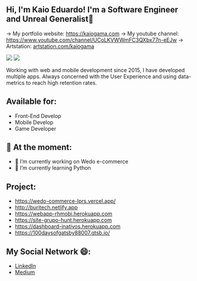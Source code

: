 ## Hi, I'm Kaio Eduardo! I'm a Software Engineer and Unreal Generalist👋
-> My portfolio website: <a href="https://kaiogama.com">https://kaiogama.com</a> 
-> My youtube channel: https://www.youtube.com/channel/UCoLKVWWmFC3QXbx77n-eEJw</a> 
-> Artstation: <a href="https://www.artstation.com/kaiogama">artstation.com/kaiogama</a> 



<a alt="Linkedin" href="https://www.linkedin.com/in/kaiogama/"><img src="https://img.shields.io/badge/Linkedin-Kaio%20B.%20Gama-blue?logo=linkedin"/></a>
<a alt="Github" href="https://github.com/kaiogama18"><img src="https://img.shields.io/badge/Github-Kaio%20B.%20Gama-lightgrey?logo=github"/></a>

Working with web and mobile development since 2015, I have developed 
multiple apps. Always concerned with the User Experience and using data-
metrics to reach high retention rates.     

## Available for:
- Front-End Develop
- Mobile Develop
- Game Developer

## 💬 At the moment:

- 🔭 I’m currently working on Wedo e-commerce
- 🌱 I’m currently learning Python

## Project:
- https://wedo-commerce-lprs.vercel.app/
- http://buritech.netlify.app 
- https://webapp-rhmobi.herokuapp.com 
- https://site-grupo-hunt.herokuapp.com 
- https://dashboard-inativos.herokuapp.com 
- https://100daysofgatsby88007.gtsb.io/

## My Social Network 😄:
- <a href="https://www.linkedin.com/in/kaiogama/">LinkedIn</a> 
- <a href="https://medium.com/@kaioeduardoescar">Medium</a> 
<!-- - https://wedo-market.herokuapp.com version 1 -->
<!--
**kaiogama18/kaiogama18** is a ✨ _special_ ✨ repository because its `README.md` (this file) appears on your GitHub profile.

Here are some ideas to get you started:

- 🔭 I’m currently working on ...
- 🌱 I’m currently learning ...
- 👯 I’m looking to collaborate on ...
- 🤔 I’m looking for help with ...
- 💬 Ask me about ...
- 📫 How to reach me: ...
- 😄 Pronouns: ...
- ⚡ Fun fact: ...
-->
